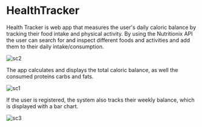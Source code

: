 # HealthTracker
Health Tracker is web app that measures the user's daily caloric balance by tracking their food intake and physical activity.
By using the Nutritionix API the user can search for and inspect different foods and activities and add them to their daily intake/consumption. 

![sc2](https://user-images.githubusercontent.com/43996329/163819426-83440d28-e9da-4c80-af38-25e4c7cd5559.png)

The app calculates and displays the total caloric balance, as well the consumed proteins carbs and fats. 

![sc1](https://user-images.githubusercontent.com/43996329/163819338-3797606d-e442-4687-b62f-de2d0b294c5a.png)

If the user is registered, the system also tracks their weekly balance, which is displayed with a bar chart.

![sc3](https://user-images.githubusercontent.com/43996329/163819445-a6ed7532-a5be-4b77-af84-cac348164acf.png)
